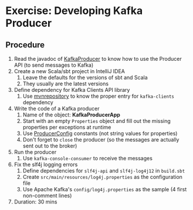 # Exercise: Developing Kafka Producer

## Procedure

1. Read the javadoc of [KafkaProducer](https://kafka.apache.org/20/javadoc/org/apache/kafka/clients/producer/KafkaProducer.html) to know how to use the Producer API (to send messages to Kafka)
2. Create a new Scala/sbt project in IntelliJ IDEA
    1. Leave the defaults for the versions of sbt and Scala
    2. They usually are the latest versions
3. Define dependency for Kafka Clients API library
    1. Use [mvnrepository](https://mvnrepository.com/artifact/org.apache.kafka/kafka-clients/2.0.0) to know the proper entry for `kafka-clients` dependency
4. Write the code of a Kafka producer
    1. Name of the object: **KafkaProducerApp**
    2. Start with an empty `Properties` object and fill out the missing properties per exceptions at runtime
    3. Use [ProducerConfig](https://kafka.apache.org/20/javadoc/org/apache/kafka/clients/producer/KafkaProducer.html) constants (not string values for properties)
    4. Don't forget to `close` the producer (so the messages are actually sent out to the broker)
5. Run the producer
    1. Use `kafka-console-consumer` to receive the messages
6. Fix the slf4j logging errors
    1. Define dependencies for `slf4j-api` and `slf4j-log4j12` in `build.sbt`
    2. Create `src/main/resources/log4j.properties` as the configuration file
    3. Use Apache Kafka's `config/log4j.properties` as the sample (4 first non-comment lines)
7. Duration: 30 mins